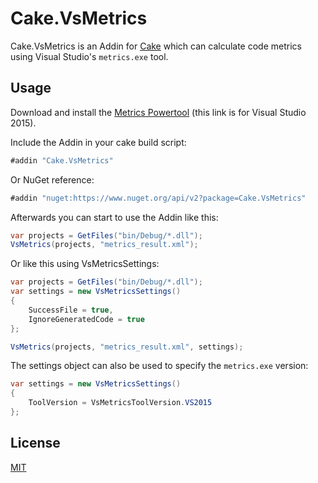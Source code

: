 # Cake.VsMetrics

Cake.VsMetrics is an Addin for [Cake](http://cakebuild.net/) which can calculate code metrics using Visual Studio's `metrics.exe` tool.

## Usage

Download and install the [Metrics Powertool](https://www.microsoft.com/en-us/download/details.aspx?id=48213) (this link is for Visual Studio 2015).

Include the Addin in your cake build script:

```csharp
#addin "Cake.VsMetrics"
```

Or NuGet reference:

```csharp
#addin "nuget:https://www.nuget.org/api/v2?package=Cake.VsMetrics"
```

Afterwards you can start to use the Addin like this:

```csharp
var projects = GetFiles("bin/Debug/*.dll");
VsMetrics(projects, "metrics_result.xml");
```

Or like this using VsMetricsSettings:

```csharp
var projects = GetFiles("bin/Debug/*.dll");
var settings = new VsMetricsSettings()
{
    SuccessFile = true,
    IgnoreGeneratedCode = true
};

VsMetrics(projects, "metrics_result.xml", settings);
```

The settings object can also be used to specify the `metrics.exe` version:

```csharp
var settings = new VsMetricsSettings()
{
    ToolVersion = VsMetricsToolVersion.VS2015
};
```

## License

[MIT](http://opensource.org/licenses/MIT)
